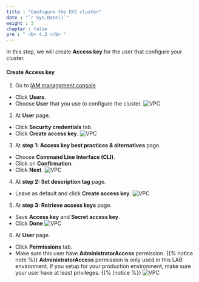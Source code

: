 ```yaml
---
title : "Configure the EKS cluster"
date : "`r Sys.Date()`"
weight : 3
chapter : false
pre : " <b> 4.3 </b> "
---
```


In this step, we will create **Access key** for the user that configure your cluster.

#### Create **Access key**
1. Go to [IAM management console](https://console.aws.amazon.com/iam/home)
  - Click **Users**.
  - Choose **User** that you use to configure the cluster.
  ![VPC](/images/4.configure/ws01-configure02.png)

2. At **User** page.
  - Click **Security credentials** tab.
  - Click **Create access key**.
  ![VPC](/images/4.configure/ws01-configure03.png)

3. At **step 1: Access key best practices & alternatives** page.
  - Choose **Command Line Interface (CLI)**.
  - Click on **Confirmation**.
  - Click **Next**.
  ![VPC](/images/4.configure/ws01-configure04.png)

4. At **step 2: Set description tag** page.
  - Leave as default and click **Create access key**.
  ![VPC](/images/4.configure/ws01-configure05.png)

5. At **step 3: Retrieve access keys** page.
  - Save **Access key** and **Secret access key**.
  - Click **Done**
  ![VPC](/images/4.configure/ws01-configure06.png)

6. At **User** page.
  - Click **Permissions** tab.
  - Make sure this user have **AdministratorAccess** permission.
  {{% notice note %}}
  **AdministratorAccess** permission is only used in this LAB environment. If you setup for your production environment, make sure your user have at least privileges.
  {{% /notice %}}
  ![VPC](/images/4.configure/ws01-configure07.png)
